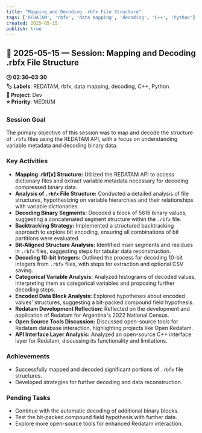 ```yaml
---
title: "Mapping and Decoding .rbfx File Structure"
tags: ['REDATAM', 'rbfx', 'data mapping', 'decoding', 'C++', 'Python']
created: 2025-05-15
publish: true
---
```


## 📅 2025-05-15 — Session: Mapping and Decoding .rbfx File Structure

**🕒 02:30–03:30**  
**🏷️ Labels**: REDATAM, rbfx, data mapping, decoding, C++, Python  
**📂 Project**: Dev  
**⭐ Priority**: MEDIUM  


### Session Goal
The primary objective of this session was to map and decode the structure of `.rbfx` files using the REDATAM API, with a focus on understanding variable metadata and decoding binary data.

### Key Activities
- **Mapping .rbf[x] Structure:** Utilized the REDATAM API to access dictionary files and extract variable metadata necessary for decoding compressed binary data.
- **Analysis of `.rbfx` File Structure:** Conducted a detailed analysis of file structures, hypothesizing on variable hierarchies and their relationships with variable dictionaries.
- **Decoding Binary Segments:** Decoded a block of 5616 binary values, suggesting a concatenated segment structure within the `.rbfx` file.
- **Backtracking Strategy:** Implemented a structured backtracking approach to explore bit encoding, ensuring all combinations of bit partitions were evaluated.
- **Bit-Aligned Structure Analysis:** Identified main segments and residues in `.rbfx` files, suggesting steps for tabular data reconstruction.
- **Decoding 10-bit Integers:** Outlined the process for decoding 10-bit integers from `.rbfx` files, with steps for extraction and optional CSV saving.
- **Categorical Variable Analysis:** Analyzed histograms of decoded values, interpreting them as categorical variables and proposing further decoding steps.
- **Encoded Data Block Analysis:** Explored hypotheses about encoded values' structures, suggesting a bit-packed compound field hypothesis.
- **Redatam Development Reflection:** Reflected on the development and application of Redatam for Argentina's 2022 National Census.
- **Open Source Tools Discussion:** Discussed open-source tools for Redatam database interaction, highlighting projects like Open Redatam.
- **API Interface Layer Analysis:** Analyzed an open-source C++ interface layer for Redatam, discussing its functionality and limitations.

### Achievements
- Successfully mapped and decoded significant portions of `.rbfx` file structures.
- Developed strategies for further decoding and data reconstruction.

### Pending Tasks
- Continue with the automatic decoding of additional binary blocks.
- Test the bit-packed compound field hypothesis with further data.
- Explore more open-source tools for enhanced Redatam interaction.
